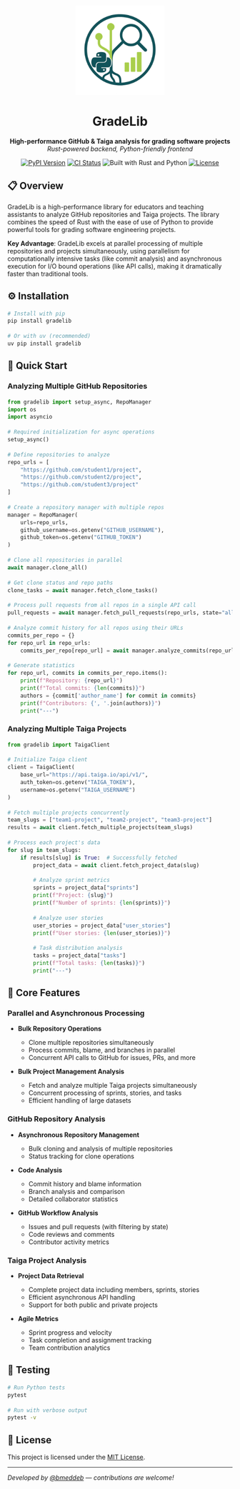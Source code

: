 <p align="center">
  <img src="assets/gradelib_e.png" alt="GradeLib Logo" width="200"/>
</p>

<h1 align="center">GradeLib</h1>

<p align="center">
  <strong>High-performance GitHub & Taiga analysis for grading software projects</strong><br>
  <em>Rust-powered backend, Python-friendly frontend</em>
</p>

<p align="center">
  <a href="https://pypi.org/project/gradelib/"><img src="https://img.shields.io/pypi/v/gradelib.svg" alt="PyPI Version"></a>
  <a href="https://github.com/bmeddeb/gradelib/actions"><img src="https://github.com/bmeddeb/gradelib/actions/workflows/ci.yml/badge.svg" alt="CI Status"></a>
  <img src="https://img.shields.io/badge/Built%20with-Rust%20%26%20Python-orange.svg" alt="Built with Rust and Python">
  <a href="https://github.com/bmeddeb/gradelib/blob/main/LICENSE"><img src="https://img.shields.io/github/license/bmeddeb/gradelib" alt="License"></a>
</p>

## 📋 Overview

GradeLib is a high-performance library for educators and teaching assistants to analyze GitHub repositories and Taiga projects. The library combines the speed of Rust with the ease of use of Python to provide powerful tools for grading software engineering projects.

**Key Advantage**: GradeLib excels at parallel processing of multiple repositories and projects simultaneously, using parallelism for computationally intensive tasks (like commit analysis) and asynchronous execution for I/O bound operations (like API calls), making it dramatically faster than traditional tools.

## ⚙️ Installation

```bash
# Install with pip
pip install gradelib

# Or with uv (recommended)
uv pip install gradelib
```

## 🚀 Quick Start

### Analyzing Multiple GitHub Repositories

```python
from gradelib import setup_async, RepoManager
import os
import asyncio

# Required initialization for async operations
setup_async()

# Define repositories to analyze
repo_urls = [
    "https://github.com/student1/project",
    "https://github.com/student2/project",
    "https://github.com/student3/project"
]

# Create a repository manager with multiple repos
manager = RepoManager(
    urls=repo_urls,
    github_username=os.getenv("GITHUB_USERNAME"),
    github_token=os.getenv("GITHUB_TOKEN")
)

# Clone all repositories in parallel
await manager.clone_all()

# Get clone status and repo paths
clone_tasks = await manager.fetch_clone_tasks()

# Process pull requests from all repos in a single API call
pull_requests = await manager.fetch_pull_requests(repo_urls, state="all")

# Analyze commit history for all repos using their URLs
commits_per_repo = {}
for repo_url in repo_urls:
    commits_per_repo[repo_url] = await manager.analyze_commits(repo_url)

# Generate statistics
for repo_url, commits in commits_per_repo.items():
    print(f"Repository: {repo_url}")
    print(f"Total commits: {len(commits)}")
    authors = {commit['author_name'] for commit in commits}
    print(f"Contributors: {', '.join(authors)}")
    print("---")
```

### Analyzing Multiple Taiga Projects

```python
from gradelib import TaigaClient

# Initialize Taiga client
client = TaigaClient(
    base_url="https://api.taiga.io/api/v1/",
    auth_token=os.getenv("TAIGA_TOKEN"),
    username=os.getenv("TAIGA_USERNAME")
)

# Fetch multiple projects concurrently
team_slugs = ["team1-project", "team2-project", "team3-project"]
results = await client.fetch_multiple_projects(team_slugs)

# Process each project's data
for slug in team_slugs:
    if results[slug] is True:  # Successfully fetched
        project_data = await client.fetch_project_data(slug)

        # Analyze sprint metrics
        sprints = project_data["sprints"]
        print(f"Project: {slug}")
        print(f"Number of sprints: {len(sprints)}")

        # Analyze user stories
        user_stories = project_data["user_stories"]
        print(f"User stories: {len(user_stories)}")

        # Task distribution analysis
        tasks = project_data["tasks"]
        print(f"Total tasks: {len(tasks)}")
        print("---")
```

## 🧠 Core Features

### Parallel and Asynchronous Processing

- **Bulk Repository Operations**
  - Clone multiple repositories simultaneously
  - Process commits, blame, and branches in parallel
  - Concurrent API calls to GitHub for issues, PRs, and more

- **Bulk Project Management Analysis**
  - Fetch and analyze multiple Taiga projects simultaneously
  - Concurrent processing of sprints, stories, and tasks
  - Efficient handling of large datasets

### GitHub Repository Analysis

- **Asynchronous Repository Management**
  - Bulk cloning and analysis of multiple repositories
  - Status tracking for clone operations

- **Code Analysis**
  - Commit history and blame information
  - Branch analysis and comparison
  - Detailed collaborator statistics

- **GitHub Workflow Analysis**
  - Issues and pull requests (with filtering by state)
  - Code reviews and comments
  - Contributor activity metrics

### Taiga Project Analysis

- **Project Data Retrieval**
  - Complete project data including members, sprints, stories
  - Efficient asynchronous API handling
  - Support for both public and private projects

- **Agile Metrics**
  - Sprint progress and velocity
  - Task completion and assignment tracking
  - Team contribution analytics

## 🧪 Testing

```bash
# Run Python tests
pytest

# Run with verbose output
pytest -v
```

## 📄 License

This project is licensed under the [MIT License](https://github.com/bmeddeb/gradelib/blob/main/LICENSE).

---

_Developed by [@bmeddeb](https://github.com/bmeddeb) — contributions are welcome!_
